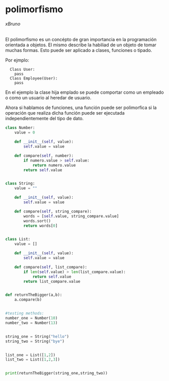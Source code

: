 # polimorfismo

###### xBruno

El polimorfismo es un concépto de gran importancia en la programación orientada a objetos. El mismo describe la habiliad de un objeto de tomar muchas formas.
Esto puede ser aplicado a clases, funciones o tipado.

Por ejmplo:
```
  Class User:
    pass
  Class Employee(User):
    pass
```
En el ejemplo la clase hija emplado se puede comportar como un empleado o como un usuario al heredar de usuario.

Ahora si hablamos de funciones, una función puede ser polimorfica si la operación que realiza dicha función puede ser ejecutada independientemente del tipo de dato.

```python
class Number:
	value = 0

	def __init__(self, value):
		self.value = value

	def compare(self, number):
		if numero.value > self.value:
			return numero.value
		return self.value


class String:
	value = ""

	def __init__(self, value):
		self.value = value

	def compare(self, string_compare):
		words = [self.value, string_compare.value]
		words.sort()
		return words[0]


class List:
	value = []

	def __init__(self, value):
		self.value = value

	def compare(self, list_compare):
		if len(self.value) > len(list_compare.value):
			return self.value
		return list_compare.value


def returnTheBigger(a,b):
	a.compare(b)


#testing methods:
number_one = Number(10)
number_two = Number(13)


string_one = String("hello")
string_two = String("bye")


list_one = List([1,2])
list_two = List([1,2,3])


print(returnTheBigger(string_one,string_two))

```
  
